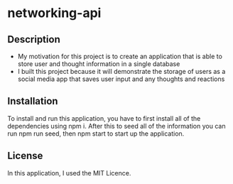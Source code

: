 # networking-api

## Description

- My motivation for this project is to create an application that is able to store user and thought information in a single database 
- I built this project because it will demonstrate the storage of users as a social media app that saves user input and any thoughts and reactions

## Installation

To install and run this application, you have to first install all of the dependencies using npm i. After this to seed all of the information you can run npm run seed, then npm start to start up the application.

## License

In this application, I used the MIT Licence.
